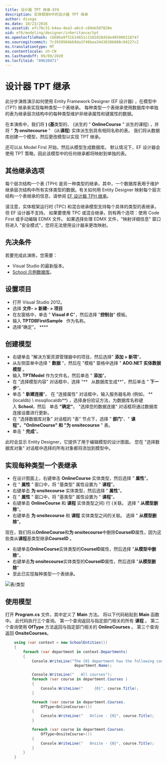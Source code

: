 ```yaml
---
title: 设计器 TPT 继承-EF6
description: 实体框架6中的设计器 TPT 继承
author: divega
ms.date: 10/23/2016
ms.assetid: efc78c31-b4ea-4ea3-a0cd-c69eb507020e
uid: ef6/modeling/designer/inheritance/tpt
ms.openlocfilehash: cb686a9f51b14651c210102845de495906318747
ms.sourcegitcommit: 7c3939504bb9da3f46bea3443638b808c04227c2
ms.translationtype: MT
ms.contentlocale: zh-CN
ms.lasthandoff: 09/09/2020
ms.locfileid: "89620471"
---
```

# <a name="designer-tpt-inheritance"></a>设计器 TPT 继承
此分步演练演示如何使用 Entity Framework Designer (EF 设计器) ，在模型中 (TPT) 继承来实现每种类型一个表继承。 每种类型一个表继承使用数据库中单独的表为继承层次结构中的每种类型维护非继承属性和键属性的数据。

在本演练中，我们将 **)  (基**类型的、 (派生的 " **OnlineCourse** " 派生的课程) ，并将 " **为 onsitecourse** "   (从**课程**) 实体派生到具有相同名称的表。 我们将从数据库创建一个模型，然后更改模型以实现 TPT 继承。

还可以从 Model First 开始，然后从模型生成数据库。 默认情况下，EF 设计器会使用 TPT 策略，因此该模型中的任何继承都将映射到单独的表。

## <a name="other-inheritance-options"></a>其他继承选项

每个层次结构一个表 (TPH) 是另一种类型的继承，其中，一个数据库表用于维护继承层次结构中所有实体类型的数据。有关如何用 Entity Designer 映射每个层次结构一个表继承的信息，请参阅 [EF 设计器 TPH 继承](xref:ef6/modeling/designer/inheritance/tph)。 

请注意，实体框架运行时 (TPC) 和混合继承模型支持每个具体的类型的表继承，但 EF 设计器不支持。 如果要使用 TPC 或混合继承，则有两个选项：使用 Code First 或手动编辑 EDMX 文件。 如果选择处理 EDMX 文件，"映射详细信息" 窗口将进入 "安全模式"，您将无法使用设计器来更改映射。

## <a name="prerequisites"></a>先决条件

若要完成此演练，您需要：

- Visual Studio 的最新版本。
- [School 示例数据库](xref:ef6/resources/school-database)。

## <a name="set-up-the-project"></a>设置项目

-   打开 Visual Studio 2012。
-   选择 **文件- &gt; 新建- &gt; 项目**
-   在左窗格中，单击 " **Visual \# C**"，然后选择 "**控制台**" 模板。
-   输入 **TPTDBFirstSample**   作为名称。
-   选择“确定”。 ****

## <a name="create-a-model"></a>创建模型

-   右键单击 "解决方案资源管理器中的项目，然后选择" **添加 &gt; 新项**"。
-   从左侧菜单中选择 " **数据** "，然后在 "模板" 窗格中选择 " **ADO.NET 实体数据模型** 。
-   输入 **TPTModel** 作为文件名，然后单击 " **添加**"。
-   在 "选择模型内容" 对话框中，选择 "**   从数据库生成**"，然后单击 " **下一步**"。
-   单击 " **新建连接**"。
    在 "连接属性" 对话框中，输入服务器名称 (例如， ** (localdb) \\ mssqllocaldb**) ，选择身份验证方法，为数据库名称键入 **School**，然后   单击 **"确定"**。
    "选择您的数据连接" 对话框将通过数据库连接设置进行更新。
-   在 "选择数据库对象" 对话框的 "表" 节点下，选择 " **部门**"、" **课程"、"OnlineCourse" 和 "为 onsitecourse** " 表。
-   单击 " **完成**"。

此时会显示 Entity Designer，它提供了用于编辑模型的设计图面。 您在 "选择数据库对象" 对话框中选择的所有对象都将添加到模型中。

## <a name="implement-table-per-type-inheritance"></a>实现每种类型一个表继承

-   在设计图面上，右键单击 **OnlineCourse** 实体类型，然后选择 " **属性**"。
-   在 " **属性** " 窗口中，将 "基类型" 属性设置为 " **课程**"。
-   右键单击 **为 onsitecourse** 实体类型，然后选择 " **属性**"。
-   在 " **属性** " 窗口中，将 "基类型" 属性设置为 " **课程**"。
-   右键单击 **OnlineCourse** 和 **课程** 实体类型之间) 行 (关联。
    选择 " **从模型删除**"。
-   右键单击 **为 onsitecourse** 和 **课程** 实体类型之间的关联。
    选择 " **从模型删除**"。

现在，我们将从**OnlineCourse**和**为 onsitecourse**中删除**CourseID**属性，因为这些类从**课程**基类型继承**CourseID** 。

-   右键单击**OnlineCourse**实体类型的**CourseID**属性，然后选择 "**从模型中删除**"。
-   右键单击**为 onsitecourse**实体类型的**CourseID**属性，然后选择 "**从模型删除**"
-   至此已实现每种类型一个表继承。

![表/类型](~/ef6/media/tpt.png)

## <a name="use-the-model"></a>使用模型

打开 **Program.cs** 文件，其中定义了 **Main** 方法。 将以下代码粘贴到 **Main** 函数中。 此代码执行三个查询。 第一个查询返回与指定部门相关的所有 **课程** 。 第二个查询使用 **OfType** 方法返回与指定部门相关的 **OnlineCourses** 。 第三个查询返回 **OnsiteCourses**。

``` csharp
    using (var context = new SchoolEntities())
    {
        foreach (var department in context.Departments)
        {
            Console.WriteLine("The {0} department has the following courses:",
                               department.Name);

            Console.WriteLine("   All courses");
            foreach (var course in department.Courses )
            {
                Console.WriteLine("     {0}", course.Title);
            }

            foreach (var course in department.Courses.
                OfType<OnlineCourse>())
            {
                Console.WriteLine("   Online - {0}", course.Title);
            }

            foreach (var course in department.Courses.
                OfType<OnsiteCourse>())
            {
                Console.WriteLine("   Onsite - {0}", course.Title);
            }
        }
    }
```
